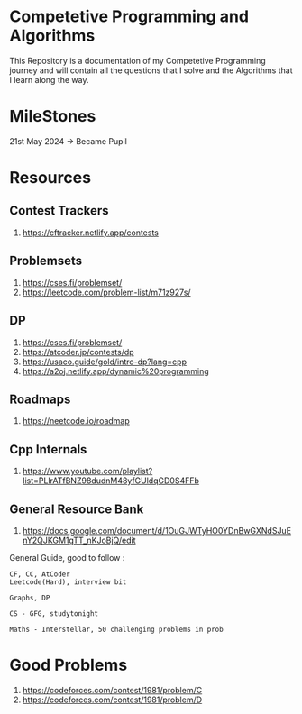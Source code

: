 # Competetive Programming and Algorithms

This Repository is a documentation of my Competetive Programming journey and will contain all the questions that I solve and the Algorithms that I learn along the way. 

# MileStones

21st May 2024 -> Became Pupil

# Resources

## Contest Trackers

1. https://cftracker.netlify.app/contests

## Problemsets

1. https://cses.fi/problemset/
2. https://leetcode.com/problem-list/m71z927s/

## DP

1. https://cses.fi/problemset/
2. https://atcoder.jp/contests/dp
3. https://usaco.guide/gold/intro-dp?lang=cpp
4. https://a2oj.netlify.app/dynamic%20programming

## Roadmaps

1. https://neetcode.io/roadmap

## Cpp Internals

1. https://www.youtube.com/playlist?list=PLlrATfBNZ98dudnM48yfGUldqGD0S4FFb

## General Resource Bank

1. https://docs.google.com/document/d/1OuGJWTyHO0YDnBwGXNdSJuEnY2QJKGM1gTT_nKJoBjQ/edit

General Guide, good to follow : 

```
CF, CC, AtCoder
Leetcode(Hard), interview bit

Graphs, DP

CS - GFG, studytonight

Maths - Interstellar, 50 challenging problems in prob
```

# Good Problems

1. https://codeforces.com/contest/1981/problem/C
2. https://codeforces.com/contest/1981/problem/D
